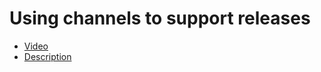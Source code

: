 # Using channels to support releases

 * [Video](https://www.youtube.com/watch?v=-3b9qkl9Z_k)
 * [Description](description.txt)

